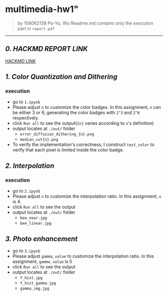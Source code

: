 multimedia-hw1" 
===
> by 108062138 Po-Yu, Wu
> Readme.md contains only the *execution* part in `report.pdf`
---
## *0. HACKMD REPORT LINK*
[HACKMD LINK](https://hackmd.io/@sBeNJ4fqRNqa67PhyWWV4A/HJtm95gb2)
## *1. Color Quantization and Dithering*
### execution
- go to `1.ipynb`
- Please adjust `n` to customize the color badges. In this assignment, `n` can be either 3 or 6, generating the color badges with `2^3` and `2^6` respectively.
- click `Run all` to see the output(`{n}` varies according to `n`'s definition)
- output locates at `./out/` folder
  - `error_diffusion_dithering_{n}.png`
  - `median_cut{n}.png`
- To verify the implementation's correctness, I construct `test_color` to verify that each pixel is limited inside the color badge.
  
## *2. Interpolation*
### execution
- go to `2.ipynb`
- Please adjust `n` to customize the interpolation ratio. In this assignment, `n` is 4.
- click `Run all` to see the output
- output locates at `./out/` folder
  - `bee_near.jpg`
  - `bee_linear.jpg`
## *3. Photo enhancement*
- go to `3.ipynb`
- Please adjust `gamma_value` to customize the interpolation ratio. In this assignment, `gamma_value` is 5
- click `Run all` to see the output
- output locates at `./out/` folder
  - `Y_hist.jpg`
  - `Y_hist_gamma.jpg`
  - `gamma_img.jpg`